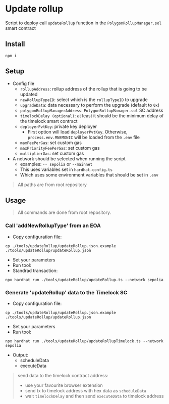 # Update rollup
Script to deploy call `updateRollup` function in the `PolygonRollupManager.sol` smart contract

## Install
```
npm i
```

## Setup
- Config file
  - `rollupAddress`: rollup address of the rollup that is going to be updated
  - `newRollupTypeID`: select which is the `rollupTypeID` to upgrade
  - `upgradeData`: data necessary to perform the upgrade (default to `0x`)
  - `polygonRollupManagerAddress`: `PolygonRollupManager.sol` SC address
  - `timelockDelay (optional)`: at least it should be the minimum delay of the timelock smart contract
  - `deployerPvtKey`: private key deployer
    - First option will load `deployerPvtKey`. Otherwise, `process.env.MNEMONIC` will be loaded from the `.env` file
  - `maxFeePerGas`: set custom gas
  - `maxPriorityFeePerGas`: set custom gas
  - `multiplierGas`: set custom gas
- A network should be selected when running the script
  - examples: `-- sepolia` or `--mainnet`
  - This uses variables set in `hardhat.config.ts`
  - Which uses some environment variables that should be set in `.env`
> All paths are from root repository

## Usage
> All commands are done from root repository.

### Call 'addNewRollupType' from an EOA
- Copy configuration file:
```
cp ./tools/updateRollup/updateRollup.json.example ./tools/updateRollup/updateRollup.json
```

- Set your parameters
- Run tool:
- Standrad transaction:
```
npx hardhat run ./tools/updateRollup/updateRollup.ts --network sepolia
```

### Generate 'updateRollup' data to the Timelock SC

- Copy configuration file:
```
cp ./tools/updateRollup/updateRollup.json.example ./tools/updateRollup/updateRollup.json
```

- Set your parameters
- Run tool:
```
npx hardhat run ./tools/updateRollup/updateRollupTimelock.ts --network sepolia
```
- Output:
  - scheduleData
  - executeData
> send data to the timelock contract address:
> - use your favourite browser extension
> - send tx to timelock address with hex data as `scheduleData`
> - wait `timelockDelay` and then send `executeData` to timelock address
